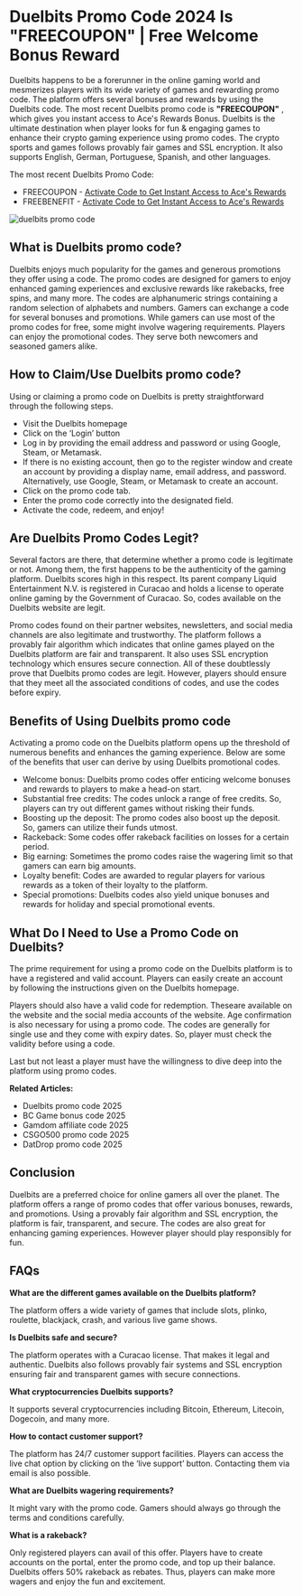 # Duelbits Promo Code 2024 Is "FREECOUPON" | Free Welcome Bonus Reward

Duelbits happens to be a forerunner in the online gaming world and mesmerizes players with its wide variety of games and rewarding promo code. The platform offers several bonuses and rewards by using the Duelbits code. The most recent Duelbits promo code is **"FREECOUPON"** , which gives you instant access to Ace's Rewards Bonus. Duelbits is the ultimate destination when player looks for fun & engaging games to enhance their crypto gaming experience using promo codes. The crypto sports and games follows provably fair games and SSL encryption. It also supports English, German, Portuguese, Spanish, and other languages.

The most recent Duelbits Promo Code:
* FREECOUPON - [Activate Code to Get Instant Access to Ace's Rewards](https://duelbits.com/?a=coupon)
* FREEBENEFIT - [Activate Code to Get Instant Access to Ace's Rewards](https://duelbits.com/?a=freebenefit)

![duelbits promo code](https://github.com/user-attachments/assets/35218503-4682-4830-b5dd-af8e0621d2eb)


    
## What is Duelbits promo code?

Duelbits enjoys much popularity for the games and generous promotions they offer using a code. The promo codes are designed for gamers to enjoy enhanced gaming experiences and exclusive rewards like rakebacks, free spins, and many more. The codes are alphanumeric strings containing a random selection of alphabets and numbers. Gamers can exchange a code for several bonuses and promotions. While gamers can use most of the promo codes for free, some might involve wagering requirements. Players can enjoy the promotional codes. They serve both newcomers and seasoned gamers alike.

## How to Claim/Use Duelbits promo code?

Using or claiming a promo code on Duelbits is pretty straightforward through the following steps.

* Visit the Duelbits homepage
* Click on the ‘Login’ button
* Log in by providing the email address and password or using Google, Steam, or Metamask.
* If there is no existing account, then go to the register window and create an account by providing a display name, email address, and password. Alternatively, use Google, Steam, or Metamask to create an account.
* Click on the promo code tab.
* Enter the promo code correctly into the designated field.
* Activate the code, redeem, and enjoy!
    
## Are Duelbits Promo Codes Legit?

Several factors are there, that determine whether a promo code is legitimate or not. Among them, the first happens to be the authenticity of the gaming platform. Duelbits scores high in this respect. Its parent company Liquid Entertainment N.V. is registered in Curacao and holds a license to operate online gaming by the Government of Curacao. So, codes available on the Duelbits website are legit.

Promo codes found on their partner websites, newsletters, and social media channels are also legitimate and trustworthy. The platform follows a provably fair algorithm which indicates that online games played on the Duelbits platform are fair and transparent. It also uses SSL encryption technology which ensures secure connection. All of these doubtlessly prove that Duelbits promo codes are legit. However, players should ensure that they meet all the associated conditions of codes, and use the codes before expiry.

## Benefits of Using Duelbits promo code

Activating a promo code on the Duelbits platform opens up the threshold of numerous benefits and enhances the gaming experience. Below are some of the benefits that user can derive by using Duelbits promotional codes.

* Welcome bonus: Duelbits promo codes offer enticing welcome bonuses and rewards to players to make a head-on start.
* Substantial free credits: The codes unlock a range of free credits. So, players can try out different games without risking their funds.
* Boosting up the deposit: The promo codes also boost up the deposit. So, gamers can utilize their funds utmost.
* Rackeback: Some codes offer rakeback facilities on losses for a certain period.
* Big earning: Sometimes the promo codes raise the wagering limit so that gamers can earn big amounts.
* Loyalty benefit: Codes are awarded to regular players for various rewards as a token of their loyalty to the platform.
* Special promotions: Duelbits codes also yield unique bonuses and rewards for holiday and special promotional events.
    
## What Do I Need to Use a Promo Code on Duelbits?

The prime requirement for using a promo code on the Duelbits platform is to have a registered and valid account. Players can easily create an account by following the instructions given on the Duelbits homepage.

Players should also have a valid code for redemption. Theseare available on the website and the social media accounts of the website. Age confirmation is also necessary for using a promo code. The codes are generally for single use and they come with expiry dates. So, player must check the validity before using a code.

Last but not least a player must have the willingness to dive deep into the platform using promo codes.

**Related Articles:**
* Duelbits promo code 2025
* BC Game bonus code 2025
* Gamdom affiliate code 2025
* CSGO500 promo code 2025
* DatDrop promo code 2025

## Conclusion

Duelbits are a preferred choice for online gamers all over the planet. The platform offers a range of promo codes that offer various bonuses, rewards, and promotions. Using a provably fair algorithm and SSL encryption, the platform is fair, transparent, and secure. The codes are also great for enhancing gaming experiences. However player should play responsibly for fun.

## FAQs

**What are the different games available on the Duelbits platform?**

The platform offers a wide variety of games that include slots, plinko, roulette, blackjack, crash, and various live game shows.

**Is Duelbits safe and secure?**

The platform operates with a Curacao license. That makes it legal and authentic. Duelbits also follows provably fair systems and SSL encryption ensuring fair and transparent games with secure connections.

**What cryptocurrencies Duelbits supports?**

It supports several cryptocurrencies including Bitcoin, Ethereum, Litecoin, Dogecoin, and many more.

**How to contact customer support?**

The platform has 24/7 customer support facilities. Players can access the live chat option by clicking on the ‘live support’ button. Contacting them via email is also possible.

**What are Duelbits wagering requirements?**

It might vary with the promo code. Gamers should always go through the terms and conditions carefully.

**What is a rakeback?**

Only registered players can avail of this offer. Players have to create accounts on the portal, enter the promo code, and top up their balance. Duelbits offers 50% rakeback as rebates. Thus, players can make more wagers and enjoy the fun and excitement.


